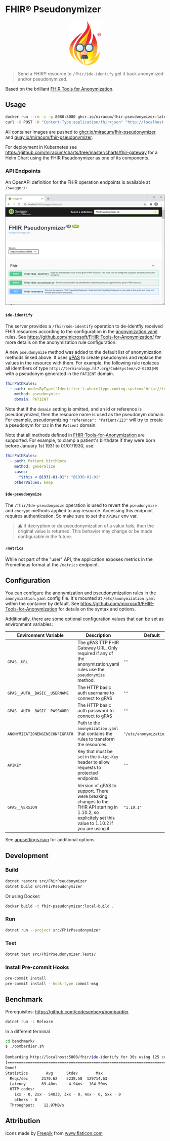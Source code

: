 # FHIR® Pseudonymizer

<p align="center"><img width="100" src="docs/img/logo.png" alt="FHIR® Pseudonymizer logo"></p>

> Send a FHIR® resource to `/fhir/$de-identify` get it back anonymized and/or pseudonymized.

Based on the brilliant [FHIR Tools for Anonymization](https://github.com/microsoft/FHIR-Tools-for-Anonymization/).

## Usage

```sh
docker run --rm -i -p 8080:8080 ghcr.io/miracum/fhir-pseudonymizer:latest
curl -X POST -H "Content-Type:application/fhir+json" "http://localhost:8080/fhir/\$de-identify" -d @benchmark/observation.json
```

All container images are pushed to [ghcr.io/miracum/fhir-pseudonymizer](https://github.com/orgs/miracum/packages/container/package/fhir-pseudonymizer) and [quay.io/miracum/fhir-pseudonymizer](https://quay.io/repository/miracum/fhir-pseudonymizer?tag=latest&tab=tags).

For deployment in Kubernetes see <https://github.com/miracum/charts/tree/master/charts/fhir-gateway> for a Helm Chart using the FHIR Pseudonymizer as one of its components.

### API Endpoints

An OpenAPI definition for the FHIR operation endpoints is available at `/swagger/`:

![Screenshot of the OpenAPI specification](docs/img/openapi.png)

#### `$de-identify`

The server provides a `/fhir/$de-identify` operation to de-identfiy received FHIR resources according to the configuration in the [anonymization.yaml](src/FhirPseudonymizer/anonymization.yaml) rules. See <https://github.com/microsoft/FHIR-Tools-for-Anonymization/> for more details on the anonymization rule configuration.

A new `pseudonymize` method was added to the default list of anonymization methods linked above. It uses [gPAS](https://www.ths-greifswald.de/en/researchers-general-public/gpas/) to create pseudonyms and replace the values in the resource with them.
For example, the following rule replaces all identifiers of type `http://terminology.hl7.org/CodeSystem/v2-0203|MR` with a pseudonym generated in the `PATIENT` domain.

```yaml
fhirPathRules:
  - path: nodesByType('Identifier').where(type.coding.system='http://terminology.hl7.org/CodeSystem/v2-0203' and type.coding.code='MR').value
    method: pseudonymize
    domain: PATIENT
```

Note that if the `domain` setting is omitted, and an id or reference is pseudonymized, then the resource name is used as the pseudonym domain. For example, pseudonymizing `"reference": "Patient/123"` will try to create a pseudonym for `123` in the `Patient` domain.

Note that all methods defined in [FHIR-Tools-for-Anonymization](https://github.com/microsoft/FHIR-Tools-for-Anonymization/) are supported. For example, to clamp a patient's birthdate if they were born before January 1st 1931 to 01/01/1930, use:

```yaml
fhirPathRules:
  - path: Patient.birthDate
    method: generalize
    cases:
      "$this < @1931-01-01": "@1930-01-01"
    otherValues: keep
```

#### `$de-pseudonymize`

The `/fhir/$de-pseudonymize` operation is used to revert the `pseudonymize` and `encrypt` methods applied to any resource.
Accessing this endpoint requires authentication. So make sure to set the `APIKEY` env var.

> ⚠ if decryption or de-pseudonymization of a value fails, then the original value is returned. This behavior may change or be made configurable in the future.

#### `/metrics`

While not part of the "user" API, the application exposes metrics in the Prometheus format at the `/metrics` endpoint.

## Configuration

You can configure the anonymization and pseudonymization rules in the `anonymization.yaml` config file.
It's mounted at `/etc/anonymization.yaml` within the container by default.
See <https://github.com/microsoft/FHIR-Tools-for-Anonymization> for details on the syntax and options.

Additionally, there are some optional configuration values that can be set as environment variables:

| Environment Variable            | Description                                                                                                                                              | Default                     |
| ------------------------------- | -------------------------------------------------------------------------------------------------------------------------------------------------------- | --------------------------- |
| `GPAS__URL`                     | The gPAS TTP FHIR Gateway URL. Only required if any of the anonymization.yaml rules use the `pseudonymize` method.                                       | `""`                        |
| `GPAS__AUTH__BASIC__USERNAME`   | The HTTP basic auth username to connect to gPAS                                                                                                          | `""`                        |
| `GPAS__AUTH__BASIC__PASSWORD`   | The HTTP basic auth password to connect to gPAS                                                                                                          | `""`                        |
| `ANONYMIZATIONENGINECONFIGPATH` | Path to the `anonymization.yaml` that contains the rules to transform the resources.                                                                     | `"/etc/anonymization.yaml"` |
| `APIKEY`                        | Key that must be set in the `X-Api-Key` header to allow requests to protected endpoints.                                                                 | `""`                        |
| `GPAS__VERSION`                 | Version of gPAS to support. There were breaking changes to the FHIR API starting in 1.10.2, so explicitely set this value to 1.10.2 if you are using it. | `"1.10.1"`                  |

See [appsettings.json](src/FhirPseudonymizer/appsettings.json) for additional options.

## Development

### Build

```sh
dotnet restore src/FhirPseudonymizer
dotnet build src/FhirPseudonymizer
```

Or using Docker:

```sh
docker build -t fhir-pseudonymizer:local-build .
```

### Run

```sh
dotnet run --project src/FhirPseudonymizer
```

### Test

```sh
dotnet test src/FhirPseudonymizer.Tests/
```

### Install Pre-commit Hooks

```sh
pre-commit install
pre-commit install --hook-type commit-msg
```

## Benchmark

Prerequisites: <https://github.com/codesenberg/bombardier>

```sh
dotnet run -c Release
```

In a different terminal

```sh
cd benchmark/
$ ./bombardier.sh

Bombarding http://localhost:5000/fhir/$de-identify for 30s using 125 connection(s)
[==========================================================================================================================] 30s
Done!
Statistics        Avg      Stdev        Max
  Reqs/sec      2170.62    5239.58  129714.63
  Latency       69.40ms     4.94ms   164.50ms
  HTTP codes:
    1xx - 0, 2xx - 54033, 3xx - 0, 4xx - 0, 5xx - 0
    others - 0
  Throughput:    12.97MB/s
```

## Attribution

<div>Icons made by <a href="https://www.freepik.com" title="Freepik">Freepik</a> from <a href="https://www.flaticon.com/" title="Flaticon">www.flaticon.com</a></div>
